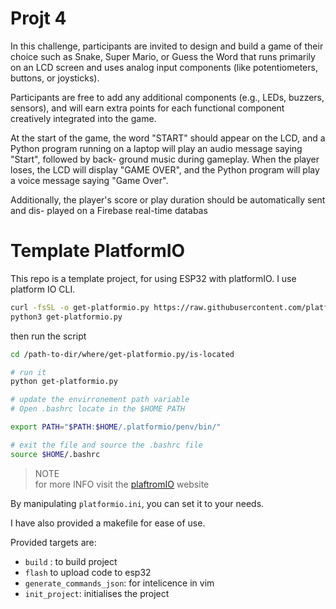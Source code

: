 # Projt 4 
In this challenge, participants are invited to design and build a game of their choice such as Snake, Super Mario, or Guess the Word that runs primarily on an LCD screen and uses analog input components (like potentiometers, buttons, or joysticks).

Participants are free to add any additional components (e.g., LEDs, buzzers, sensors), and will earn extra points for each functional component creatively integrated into the game.

At the start of the game, the word "START" should appear on the LCD, and a Python program running on a laptop will play an audio message saying "Start", followed by back- ground music during gameplay. When the player loses, the LCD will display "GAME OVER", and the Python program will play a voice message saying "Game Over". 

Additionally, the player's score or play duration should be automatically sent and dis- played on a Firebase real-time databas


# Template PlatformIO
This repo is a template project, for using ESP32 with platformIO.
I use platform IO CLI. 

```bash
curl -fsSL -o get-platformio.py https://raw.githubusercontent.com/platformio/platformio-core-installer/master/get-platformio.py
python3 get-platformio.py
```
then run the script 

```bash
cd /path-to-dir/where/get-platformio.py/is-located

# run it
python get-platformio.py

# update the envirronement path variable 
# Open .bashrc locate in the $HOME PATH 

export PATH="$PATH:$HOME/.platformio/penv/bin/"

# exit the file and source the .bashrc file 
source $HOME/.bashrc
```
> NOTE <br> 
> for more INFO visit the [plaftromIO](https://docs.platformio.org/en/latest/core/installation/methods/installer-script.html) website

By manipulating `platformio.ini`, you can set it to your needs. 

I have also provided a makefile for ease of use. 

Provided targets are: 

- `build` : to build project 
- `flash` to upload code to esp32 
- `generate_commands_json`: for intelicence in vim 
- `init_project`: initialises the project 

